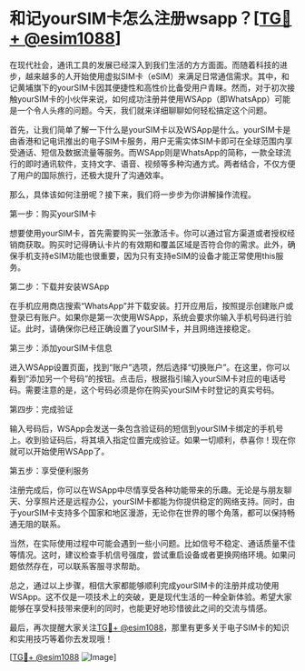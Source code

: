 # 和记yourSIM卡怎么注册wsapp？[[TG💪+ @esim1088](https://t.me/s/esim1088)]

在现代社会，通讯工具的发展已经深入到我们生活的方方面面。而随着科技的进步，越来越多的人开始使用虚拟SIM卡（eSIM）来满足日常通信需求。其中，和记黄埔旗下的yourSIM卡因其便捷性和高性价比备受用户青睐。然而，对于初次接触yourSIM卡的小伙伴来说，如何成功注册并使用WSApp（即WhatsApp）可能是一个令人头疼的问题。今天，我们就来详细聊聊如何轻松搞定这个问题。

首先，让我们简单了解一下什么是yourSIM卡以及WSApp是什么。yourSIM卡是由香港和记电讯推出的电子SIM卡服务，用户无需实体SIM卡即可在全球范围内享受通话、短信及数据流量等服务。而WSApp则是WhatsApp的简称，一款全球流行的即时通讯软件，支持文字、语音、视频等多种沟通方式。两者结合，不仅方便了用户的国际旅行，还极大提升了沟通效率。

那么，具体该如何注册呢？接下来，我们将一步步为你讲解操作流程。

第一步：购买yourSIM卡

想要使用yourSIM卡，首先需要购买一张激活卡。你可以通过官方渠道或者授权经销商获取。购买时记得确认卡片的有效期和覆盖区域是否符合你的需求。此外，确保手机支持eSIM功能也很重要，因为只有支持eSIM的设备才能正常使用this服务。

第二步：下载并安装WSApp

在手机应用商店搜索“WhatsApp”并下载安装。打开应用后，按照提示创建账户或登录已有账户。如果你是第一次使用WSApp，系统会要求你输入手机号码进行验证。此时，请确保你已经正确设置了yourSIM卡，并且网络连接稳定。

第三步：添加yourSIM卡信息

进入WSApp设置页面，找到“账户”选项，然后选择“切换账户”。在这里，你可以看到“添加另一个号码”的按钮。点击后，根据指引输入yourSIM卡对应的电话号码。需要注意的是，这个号码必须是你在购买yourSIM卡时登记的真实号码。

第四步：完成验证

输入号码后，WSApp会发送一条包含验证码的短信到yourSIM卡绑定的手机号上。收到验证码后，将其填入指定位置完成验证。如果一切顺利，恭喜你！现在你就可以开始使用WSApp了。

第五步：享受便利服务

注册完成后，你可以在WSApp中尽情享受各种功能带来的乐趣。无论是与朋友聊天、分享照片还是远程办公，yourSIM卡都能为你提供稳定的网络支持。同时，由于yourSIM卡支持多个国家和地区漫游，无论你在世界的哪个角落，都可以保持畅通无阻的联系。

当然，在实际使用过程中可能会遇到一些小问题。比如信号不稳定、通话质量不佳等情况。这时，建议检查手机信号强度，尝试重启设备或者更换网络环境。如果问题依然存在，可以联系客服寻求帮助。

总之，通过以上步骤，相信大家都能够顺利完成yourSIM卡的注册并成功使用WSApp。这不仅是一项技术上的突破，更是现代生活的一种全新体验。希望大家能够在享受科技带来便利的同时，也能更好地珍惜彼此之间的交流与情感。

最后，再次提醒大家关注[TG💪+ @esim1088](https://t.me/s/esim1088)，那里有更多关于电子SIM卡的知识和实用技巧等着你去发现哦！

[[TG💪+ @esim1088](https://t.me/s/esim1088) ![Image](https://i.postimg.cc/4NQfJmqS/Snipaste-2025-05-13-00-14-12.png)]